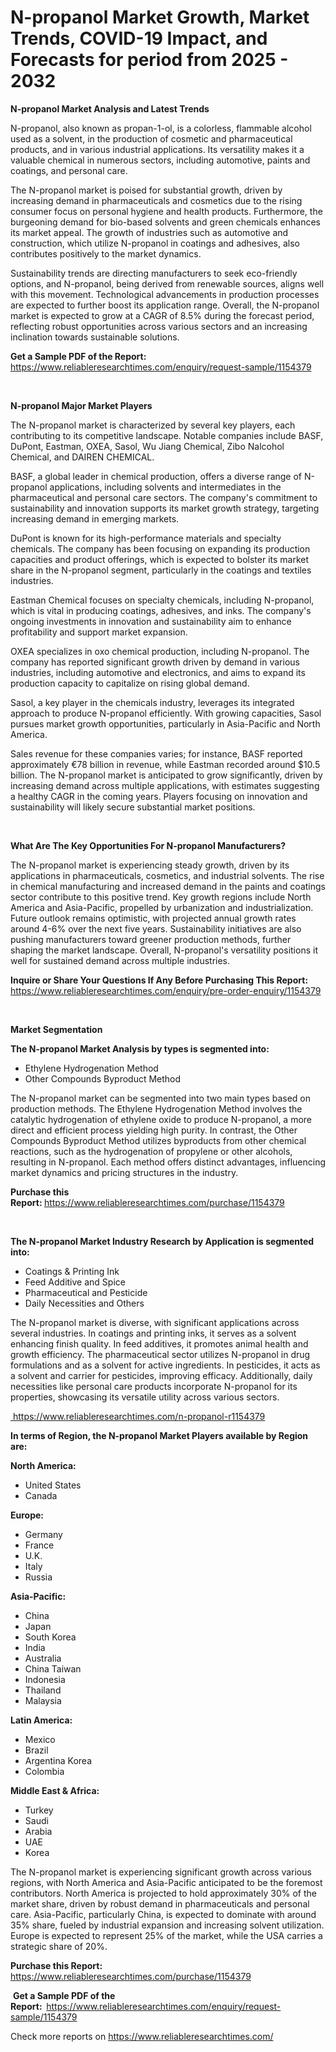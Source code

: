 <p><h1>N-propanol Market Growth, Market Trends, COVID-19 Impact, and Forecasts for period from 2025 - 2032</h1></p><p><strong>N-propanol Market Analysis and Latest Trends</strong></p>
<p><p>N-propanol, also known as propan-1-ol, is a colorless, flammable alcohol used as a solvent, in the production of cosmetic and pharmaceutical products, and in various industrial applications. Its versatility makes it a valuable chemical in numerous sectors, including automotive, paints and coatings, and personal care.</p><p>The N-propanol market is poised for substantial growth, driven by increasing demand in pharmaceuticals and cosmetics due to the rising consumer focus on personal hygiene and health products. Furthermore, the burgeoning demand for bio-based solvents and green chemicals enhances its market appeal. The growth of industries such as automotive and construction, which utilize N-propanol in coatings and adhesives, also contributes positively to the market dynamics.</p><p>Sustainability trends are directing manufacturers to seek eco-friendly options, and N-propanol, being derived from renewable sources, aligns well with this movement. Technological advancements in production processes are expected to further boost its application range. Overall, the N-propanol market is expected to grow at a CAGR of 8.5% during the forecast period, reflecting robust opportunities across various sectors and an increasing inclination towards sustainable solutions.</p></p>
<p><strong>Get a Sample PDF of the Report:&nbsp;</strong> <a href="https://www.reliableresearchtimes.com/enquiry/request-sample/1154379?utm_campaign=3315&utm_medium=2&utm_source=Github&utm_content=ia&utm_term=04042025&utm_id=n-propanol">https://www.reliableresearchtimes.com/enquiry/request-sample/1154379</a></p>
<p>&nbsp;</p>
<p><strong>N-propanol Major Market Players</strong></p>
<p><p>The N-propanol market is characterized by several key players, each contributing to its competitive landscape. Notable companies include BASF, DuPont, Eastman, OXEA, Sasol, Wu Jiang Chemical, Zibo Nalcohol Chemical, and DAIREN CHEMICAL.</p><p>BASF, a global leader in chemical production, offers a diverse range of N-propanol applications, including solvents and intermediates in the pharmaceutical and personal care sectors. The company's commitment to sustainability and innovation supports its market growth strategy, targeting increasing demand in emerging markets.</p><p>DuPont is known for its high-performance materials and specialty chemicals. The company has been focusing on expanding its production capacities and product offerings, which is expected to bolster its market share in the N-propanol segment, particularly in the coatings and textiles industries.</p><p>Eastman Chemical focuses on specialty chemicals, including N-propanol, which is vital in producing coatings, adhesives, and inks. The company's ongoing investments in innovation and sustainability aim to enhance profitability and support market expansion.</p><p>OXEA specializes in oxo chemical production, including N-propanol. The company has reported significant growth driven by demand in various industries, including automotive and electronics, and aims to expand its production capacity to capitalize on rising global demand.</p><p>Sasol, a key player in the chemicals industry, leverages its integrated approach to produce N-propanol efficiently. With growing capacities, Sasol pursues market growth opportunities, particularly in Asia-Pacific and North America.</p><p>Sales revenue for these companies varies; for instance, BASF reported approximately €78 billion in revenue, while Eastman recorded around $10.5 billion. The N-propanol market is anticipated to grow significantly, driven by increasing demand across multiple applications, with estimates suggesting a healthy CAGR in the coming years. Players focusing on innovation and sustainability will likely secure substantial market positions.</p></p>
<p>&nbsp;</p>
<p><strong>What Are The Key Opportunities For N-propanol Manufacturers?</strong></p>
<p><p>The N-propanol market is experiencing steady growth, driven by its applications in pharmaceuticals, cosmetics, and industrial solvents. The rise in chemical manufacturing and increased demand in the paints and coatings sector contribute to this positive trend. Key growth regions include North America and Asia-Pacific, propelled by urbanization and industrialization. Future outlook remains optimistic, with projected annual growth rates around 4-6% over the next five years. Sustainability initiatives are also pushing manufacturers toward greener production methods, further shaping the market landscape. Overall, N-propanol's versatility positions it well for sustained demand across multiple industries.</p></p>
<p><strong>Inquire or Share Your Questions If Any Before Purchasing This Report:</strong> <a href="https://www.reliableresearchtimes.com/enquiry/pre-order-enquiry/1154379?utm_campaign=3315&utm_medium=2&utm_source=Github&utm_content=ia&utm_term=04042025&utm_id=n-propanol">https://www.reliableresearchtimes.com/enquiry/pre-order-enquiry/1154379</a></p>
<p>&nbsp;</p>
<p><strong>Market Segmentation</strong></p>
<p><strong>The N-propanol Market Analysis by types is segmented into:</strong></p>
<p><ul><li>Ethylene Hydrogenation Method</li><li>Other Compounds Byproduct Method</li></ul></p>
<p><p>The N-propanol market can be segmented into two main types based on production methods. The Ethylene Hydrogenation Method involves the catalytic hydrogenation of ethylene oxide to produce N-propanol, a more direct and efficient process yielding high purity. In contrast, the Other Compounds Byproduct Method utilizes byproducts from other chemical reactions, such as the hydrogenation of propylene or other alcohols, resulting in N-propanol. Each method offers distinct advantages, influencing market dynamics and pricing structures in the industry.</p></p>
<p><strong>Purchase this Report:&nbsp;</strong><a href="https://www.reliableresearchtimes.com/purchase/1154379?utm_campaign=3315&utm_medium=2&utm_source=Github&utm_content=ia&utm_term=04042025&utm_id=n-propanol">https://www.reliableresearchtimes.com/purchase/1154379</a></p>
<p>&nbsp;</p>
<p><strong>The N-propanol Market Industry Research by Application is segmented into:</strong></p>
<p><ul><li>Coatings & Printing Ink</li><li>Feed Additive and Spice</li><li>Pharmaceutical and Pesticide</li><li>Daily Necessities and Others</li></ul></p>
<p><p>The N-propanol market is diverse, with significant applications across several industries. In coatings and printing inks, it serves as a solvent enhancing finish quality. In feed additives, it promotes animal health and growth efficiency. The pharmaceutical sector utilizes N-propanol in drug formulations and as a solvent for active ingredients. In pesticides, it acts as a solvent and carrier for pesticides, improving efficacy. Additionally, daily necessities like personal care products incorporate N-propanol for its properties, showcasing its versatile utility across various sectors.</p></p>
<p><a href="https://www.reliableresearchtimes.com/n-propanol-r1154379?utm_campaign=3315&utm_medium=2&utm_source=Github&utm_content=ia&utm_term=04042025&utm_id=n-propanol">&nbsp;https://www.reliableresearchtimes.com/n-propanol-r1154379</a></p>
<p><strong>In terms of Region, the N-propanol Market Players available by Region are:</strong></p>
<p>
    <p> <strong> North America: </strong>
        <ul>
            <li>United States</li>
            <li>Canada</li>
        </ul>
        </p> 
    <p> <strong> Europe: </strong>
        <ul>
            <li>Germany</li>
            <li>France</li>
            <li>U.K.</li>
            <li>Italy</li>
            <li>Russia</li>
        </ul>
        </p> 
    <p> <strong> Asia-Pacific: </strong>
        <ul>
            <li>China</li>
            <li>Japan</li>
            <li>South Korea</li>
            <li>India</li>
            <li>Australia</li>
            <li>China Taiwan</li>
            <li>Indonesia</li>
            <li>Thailand</li>
            <li>Malaysia</li>
        </ul>
        </p> 
    <p> <strong> Latin America: </strong>
        <ul>
            <li>Mexico</li>
            <li>Brazil</li>
            <li>Argentina Korea</li>
            <li>Colombia</li>
        </ul>
        </p> 
    <p> <strong> Middle East & Africa: </strong>
        <ul>
            <li>Turkey</li>
            <li>Saudi</li>
            <li>Arabia</li>
            <li>UAE</li>
            <li>Korea</li>
        </ul>
    </p>
    </p>
<p><p>The N-propanol market is experiencing significant growth across various regions, with North America and Asia-Pacific anticipated to be the foremost contributors. North America is projected to hold approximately 30% of the market share, driven by robust demand in pharmaceuticals and personal care. Asia-Pacific, particularly China, is expected to dominate with around 35% share, fueled by industrial expansion and increasing solvent utilization. Europe is expected to represent 25% of the market, while the USA carries a strategic share of 20%.</p></p>
<p><strong>Purchase this Report: </strong><a href="https://www.reliableresearchtimes.com/purchase/1154379?utm_campaign=3315&utm_medium=2&utm_source=Github&utm_content=ia&utm_term=04042025&utm_id=n-propanol">https://www.reliableresearchtimes.com/purchase/1154379</a></p>
<p>&nbsp;<strong>Get a Sample PDF of the Report:&nbsp;&nbsp;</strong><a href="https://www.reliableresearchtimes.com/enquiry/request-sample/1154379?utm_campaign=3315&utm_medium=2&utm_source=Github&utm_content=ia&utm_term=04042025&utm_id=n-propanol">https://www.reliableresearchtimes.com/enquiry/request-sample/1154379</a></p>
<p><strong></strong></p>
<p>Check more reports on <a href="https://www.reliableresearchtimes.com/?utm_campaign=3315&utm_medium=2&utm_source=Github&utm_content=ia&utm_term=04042025&utm_id=n-propanol">https://www.reliableresearchtimes.com/</a></p>